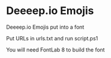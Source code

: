 # Deeeep.io Emojis

Deeeep.io Emojis put into a font

Put URLs in urls.txt and run script.ps1

You will need FontLab 8 to build the font
